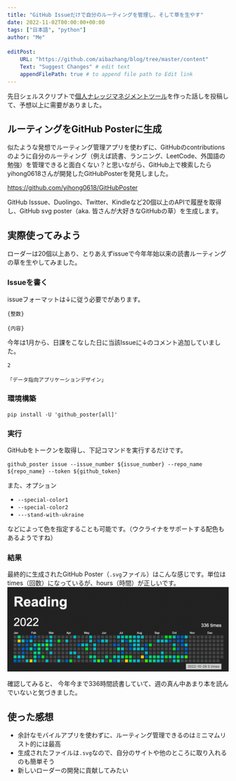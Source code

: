 ```yaml
---
title: "GitHub Issueだけで自分のルーティングを管理し、そして草を生やす"
date: 2022-11-02T00:00:00+00:00
tags: ["日本語", "python"]
author: "Me"

editPost:
    URL: "https://github.com/aibazhang/blog/tree/master/content"
    Text: "Suggest Changes" # edit text
    appendFilePath: true # to append file path to Edit link
---
```


先日シェルスクリプトで[個人ナレッジマネジメントツール](../20220503)を作った話しを投稿して、予想以上に需要がありました。

## ルーティングをGitHub Posterに生成

似たような発想でルーティング管理アプリを使わずに、GitHubのcontributionsのように自分のルーティング（例えば読書、ランニング、LeetCode、外国語の勉強）を管理できると面白くない？と思いながら、GitHub上で検索したらyihong0618さんが開発したGitHubPosterを発見しました。

https://github.com/yihong0618/GitHubPoster

GitHub Isssue、Duolingo、Twitter、Kindleなど20個以上のAPIで履歴を取得し、GitHub svg poster（aka. 皆さんが大好きなGitHubの草）を生成します。

## 実際使ってみよう

ローダーは20個以上あり、とりあえずissueで今年年始以来の読書ルーティングの草を生やしてみました。

### Issueを書く

issueフォーマットは↓に従う必要でがあります。

```
{整数}

{内容}
```

今年は1月から、日課をこなした日に当該Issueに↓のコメント追加していました。

```
2

「データ指向アプリケーションデザイン」
```

### 環境構築
```console
pip install -U 'github_poster[all]'
```

### 実行

GitHubをトークンを取得し、下記コマンドを実行するだけです。
```console
github_poster issue --issue_number ${issue_number} --repo_name ${repo_name} --token ${github_token}
```

また、オプション
- `--special-color1`
- `--special-color2`
- `---stand-with-ukraine`

などによって色を指定することも可能です。（ウクライナをサポートする配色もあるようですね）

### 結果

最終的に生成されたGitHub Poster（`.svg`ファイル）はこんな感じです。単位はtimes（回数）になっているが、hours（時間）が正しいです。
![](images/0afeec835744-20221101.png)

確認してみると、
今年今まで336時間読書していて、週の真ん中あまり本を読んでいないと気づきました。

## 使った感想

- 余計なモバイルアプリを使わずに、ルーティング管理できるのはミニマムリスト的には最高
- 生成されたファイルは`.svg`なので、自分のサイトや他のところに取り入れるのも簡単そう
- 新しいローダーの開発に貢献してみたい
